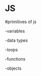 # JS

#primitives of js

 -variables
 
 -data types
 
 -loops
 
 -functions
 
 -objects
 
 
 
 
 
 
 
 
